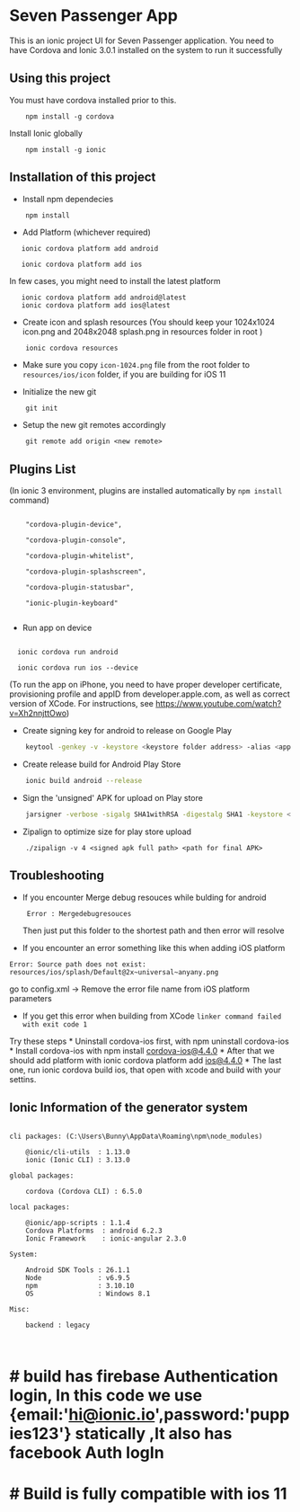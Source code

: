 # Seven Passenger App


This is an ionic project UI for Seven Passenger application.
 You need to have Cordova and Ionic 3.0.1 installed on the 
system to run it successfully


## Using this project

You
 must have cordova installed prior to this.


```
    npm install -g cordova
```


Install Ionic globally
```
    npm install -g ionic
```





## Installation of this project



* Install npm dependecies


```bash
    npm install
```

* Add Platform (whichever required)


```
   ionic cordova platform add android
   
   ionic cordova platform add ios
```


In few cases, you might need to install the latest platform

```
   ionic cordova platform add android@latest
   ionic cordova platform add ios@latest
```



* Create icon and splash resources (You should keep your 1024x1024 icon.png and 2048x2048 splash.png in resources folder in root )


```
    ionic cordova resources
```

* Make sure you copy `icon-1024.png` file from the root folder to `resources/ios/icon` folder, if you are building for iOS 11


* Initialize the new git

```
	git init
```



* Setup the new git remotes accordingly

```    
	git remote add origin <new remote>
```




## Plugins List

(In ionic 3 environment, plugins are installed automatically by `npm install` command)
```

    "cordova-plugin-device",

    "cordova-plugin-console",

    "cordova-plugin-whitelist",

    "cordova-plugin-splashscreen",

    "cordova-plugin-statusbar",

    "ionic-plugin-keyboard"
    
```



* Run app on device

```
  
  ionic cordova run android
  
  ionic cordova run ios --device
```

(To run the app on iPhone, you need to have proper developer certificate, provisioning profile and appID from developer.apple.com, as well as correct version of XCode. For instructions, see https://www.youtube.com/watch?v=Xh2nnjttOwo)

* Create signing key for android to release on Google Play


```bash
    keytool -genkey -v -keystore <keystore folder address> -alias <app alias> -keyalg RSA -keysize 2048 -validity 10000
```



* Create release build for Android Play Store

```bash
    ionic build android --release
```



* Sign the 'unsigned' APK for upload on Play store


```bash
    jarsigner -verbose -sigalg SHA1withRSA -digestalg SHA1 -keystore <.keystore file full path> <unsigned apk full path> <app alias>
```




* Zipalign to optimize size for play store upload


```
    ./zipalign -v 4 <signed apk full path> <path for final APK> 
```
## Troubleshooting
* If you encounter Merge debug resouces while bulding for android
  ```
   Error : Mergedebugresouces

   ```
   Then just put this folder to the shortest path and then error will resolve


* If you encounter an error something like this when adding iOS platform
```
Error: Source path does not exist: resources/ios/splash/Default@2x~universal~anyany.png
```
go to config.xml -> Remove the error file name from iOS platform parameters

* If you get this error when building from XCode
`linker command failed with exit code 1`

Try these steps
    * Uninstall cordova-ios first, with npm uninstall cordova-ios
    * Install cordova-ios with npm install cordova-ios@4.4.0
    * After that we should add platform with ionic cordova platform add ios@4.4.0
    * The last one, run ionic cordova build ios, that open with xcode and build with your settins.




## Ionic Information of the generator system

```

cli packages: (C:\Users\Bunny\AppData\Roaming\npm\node_modules)

    @ionic/cli-utils  : 1.13.0
    ionic (Ionic CLI) : 3.13.0

global packages:

    cordova (Cordova CLI) : 6.5.0

local packages:

    @ionic/app-scripts : 1.1.4
    Cordova Platforms  : android 6.2.3
    Ionic Framework    : ionic-angular 2.3.0

System:

    Android SDK Tools : 26.1.1
    Node              : v6.9.5
    npm               : 3.10.10
    OS                : Windows 8.1

Misc:

    backend : legacy



```


# # build has firebase Authentication login, In this code we use {email:'hi@ionic.io',password:'puppies123'} statically  ,It also has facebook Auth logIn

# # Build is fully compatible with ios 11 
